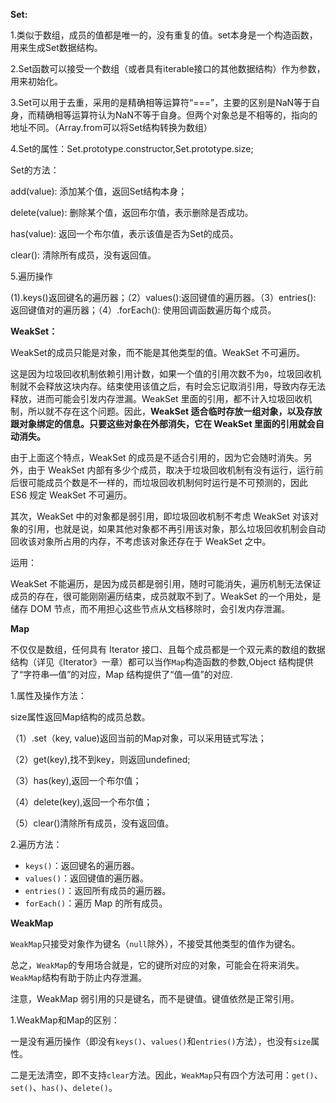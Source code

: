 **Set:** 

1.类似于数组，成员的值都是唯一的，没有重复的值。set本身是一个构造函数，用来生成Set数据结构。

2.Set函数可以接受一个数组（或者具有iterable接口的其他数据结构）作为参数，用来初始化。

3.Set可以用于去重，采用的是精确相等运算符“===”，主要的区别是NaN等于自身，而精确相等运算符认为NaN不等于自身。但两个对象总是不相等的，指向的地址不同。（Array.from可以将Set结构转换为数组）

4.Set的属性：Set.prototype.constructor,Set.prototype.size;

 Set的方法：

 add(value): 添加某个值，返回Set结构本身；

 delete(value): 删除某个值，返回布尔值，表示删除是否成功。

 has(value): 返回一个布尔值，表示该值是否为Set的成员。

 clear(): 清除所有成员，没有返回值。

5.遍历操作

(1).keys()返回键名的遍历器；（2）values():返回键值的遍历器。（3）entries(): 返回键值对的遍历器；（4）.forEach(): 使用回调函数遍历每个成员。



**WeakSet：**

WeakSet的成员只能是对象，而不能是其他类型的值。WeakSet 不可遍历。

这是因为垃圾回收机制依赖引用计数，如果一个值的引用次数不为`0`，垃圾回收机制就不会释放这块内存。结束使用该值之后，有时会忘记取消引用，导致内存无法释放，进而可能会引发内存泄漏。WeakSet 里面的引用，都不计入垃圾回收机制，所以就不存在这个问题。因此，**WeakSet 适合临时存放一组对象，以及存放跟对象绑定的信息。只要这些对象在外部消失，它在 WeakSet 里面的引用就会自动消失。**

由于上面这个特点，WeakSet 的成员是不适合引用的，因为它会随时消失。另外，由于 WeakSet 内部有多少个成员，取决于垃圾回收机制有没有运行，运行前后很可能成员个数是不一样的，而垃圾回收机制何时运行是不可预测的，因此 ES6 规定 WeakSet 不可遍历。

其次，WeakSet 中的对象都是弱引用，即垃圾回收机制不考虑 WeakSet 对该对象的引用，也就是说，如果其他对象都不再引用该对象，那么垃圾回收机制会自动回收该对象所占用的内存，不考虑该对象还存在于 WeakSet 之中。

运用：

WeakSet 不能遍历，是因为成员都是弱引用，随时可能消失，遍历机制无法保证成员的存在，很可能刚刚遍历结束，成员就取不到了。WeakSet 的一个用处，是储存 DOM 节点，而不用担心这些节点从文档移除时，会引发内存泄漏。

**Map**

不仅仅是数组，任何具有 Iterator 接口、且每个成员都是一个双元素的数组的数据结构（详见《Iterator》一章）都可以当作`Map`构造函数的参数,Object 结构提供了“字符串—值”的对应，Map 结构提供了“值—值”的对应.

1.属性及操作方法：

size属性返回Map结构的成员总数。

（1）.set（key, value)返回当前的Map对象，可以采用链式写法；

（2）get(key),找不到key，则返回undefined;

（3）has(key),返回一个布尔值；

（4）delete(key),返回一个布尔值；

（5）clear()清除所有成员，没有返回值。

2.遍历方法：

- `keys()`：返回键名的遍历器。
- `values()`：返回键值的遍历器。
- `entries()`：返回所有成员的遍历器。
- `forEach()`：遍历 Map 的所有成员。

**WeakMap**

`WeakMap`只接受对象作为键名（`null`除外），不接受其他类型的值作为键名。

总之，`WeakMap`的专用场合就是，它的键所对应的对象，可能会在将来消失。`WeakMap`结构有助于防止内存泄漏。

注意，WeakMap 弱引用的只是键名，而不是键值。键值依然是正常引用。

1.WeakMap和Map的区别：

一是没有遍历操作（即没有`keys()`、`values()`和`entries()`方法），也没有`size`属性。

二是无法清空，即不支持`clear`方法。因此，`WeakMap`只有四个方法可用：`get()`、`set()`、`has()`、`delete()`。

